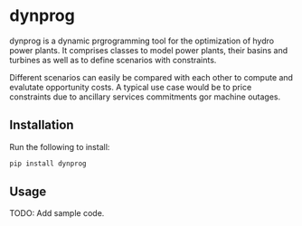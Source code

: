 # dynprog
dynprog is a dynamic prgrogramming tool for the optimization of hydro power plants. It comprises classes to model power plants, their basins and turbines as well as to define scenarios with constraints.

Different scenarios can easily be compared with each other to compute and evalutate opportunity costs. A typical use case would be to price constraints due to ancillary services commitments gor machine outages.

## Installation

Run the following to install:

```bash
pip install dynprog
```

## Usage

TODO: Add sample code.

